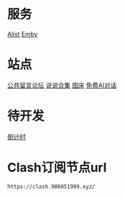 # 服务
[Alist](https://alist.906051999.xyz/)
[Emby](https://www.906051999.xyz/)

# 站点
[公共留言论坛](https://xianmu.us.kg/)
[说说合集](https://poem.sunseason.fun/)
[图床](https://pic.906051999.xyz/)
[免费AI对话](http://chat.906051999.xyz/)

# 待开发
[倒计时](https://cd.906051999.xyz/)


# Clash订阅节点url
```
https://clash.906051999.xyz/
```